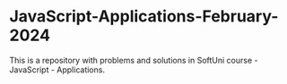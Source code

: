 # JavaScript-Applications-February-2024
This is a repository with problems and solutions in SoftUni course - JavaScript - Applications.
